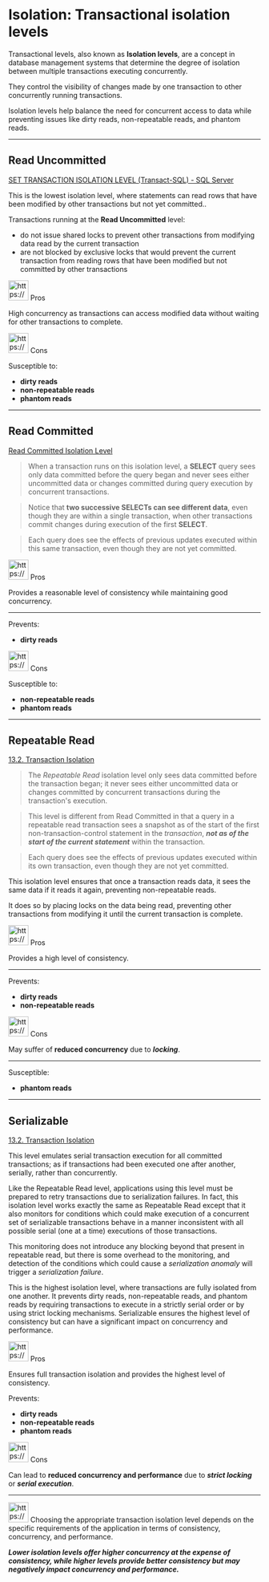 # Isolation: Transactional isolation levels

Transactional levels, also known as **Isolation levels**, are a concept in database management systems that determine the degree of isolation between multiple transactions executing concurrently.

They control the visibility of changes made by one transaction to other concurrently running transactions.

Isolation levels help balance the need for concurrent access to data while preventing issues like dirty reads, non-repeatable reads, and phantom reads.

---

## Read Uncommitted

[SET TRANSACTION ISOLATION LEVEL (Transact-SQL) - SQL Server](https://learn.microsoft.com/en-us/sql/t-sql/statements/set-transaction-isolation-level-transact-sql?view=sql-server-ver16)

This is the lowest isolation level, where statements can read rows that have been modified by other transactions but not yet committed..

Transactions running at the **Read Uncommitted** level:

- do not issue shared locks to prevent other transactions from modifying data read by the current transaction
- are not blocked by exclusive locks that would prevent the current transaction from reading rows that have been modified but not committed by other transactions

<aside>
<img src="https://www.notion.so/icons/snippet_green.svg" alt="https://www.notion.so/icons/snippet_green.svg" width="40px" /> Pros

High concurrency as transactions can access modified data without waiting for other transactions to complete.

</aside>

<aside>
<img src="https://www.notion.so/icons/snippet_red.svg" alt="https://www.notion.so/icons/snippet_red.svg" width="40px" /> Cons

Susceptible to:

- **dirty reads**
- **non-repeatable reads**
- **phantom reads**
</aside>

---

## Read Committed

[Read Committed Isolation Level](https://www.postgresql.org/docs/7.2/xact-read-committed.html)

> When a transaction runs on this isolation level, a **SELECT** query sees only data committed before the query began and never sees either uncommitted data or changes committed during query execution by concurrent transactions.
> 

> Notice that **two successive SELECTs can see different data**, even though they are within a single transaction, when other transactions commit changes during execution of the first **SELECT**.
> 

> Each query does see the effects of previous updates executed within this same transaction, even though they are not yet committed.
> 

<aside>
<img src="https://www.notion.so/icons/snippet_green.svg" alt="https://www.notion.so/icons/snippet_green.svg" width="40px" /> Pros

Provides a reasonable level of consistency while maintaining good concurrency.

---

Prevents:

- **dirty reads**
</aside>

<aside>
<img src="https://www.notion.so/icons/snippet_red.svg" alt="https://www.notion.so/icons/snippet_red.svg" width="40px" /> Cons

Susceptible to:

- **non-repeatable reads**
- **phantom reads**
</aside>

---

## Repeatable Read

[13.2. Transaction Isolation](https://www.postgresql.org/docs/current/transaction-iso.html#XACT-REPEATABLE-READ)

> The *Repeatable Read* isolation level only sees data committed before the transaction began; it never sees either uncommitted data or changes committed by concurrent transactions during the transaction's execution.
> 

> This level is different from Read Committed in that a query in a repeatable read transaction sees a snapshot as of the start of the first non-transaction-control statement in the *transaction*, ***not as of the start of the current statement*** within the transaction.
> 

> Each query does see the effects of previous updates executed within its own transaction, even though they are not yet committed.
> 

This isolation level ensures that once a transaction reads data, it sees the same data if it reads it again, preventing non-repeatable reads.

It does so by placing locks on the data being read, preventing other transactions from modifying it until the current transaction is complete.

<aside>
<img src="https://www.notion.so/icons/snippet_green.svg" alt="https://www.notion.so/icons/snippet_green.svg" width="40px" /> Pros

Provides a high level of consistency.

---

Prevents:

- **dirty reads**
- **non-repeatable reads**
</aside>

<aside>
<img src="https://www.notion.so/icons/snippet_red.svg" alt="https://www.notion.so/icons/snippet_red.svg" width="40px" /> Cons

May suffer of **reduced concurrency** due to ***locking***.

---

Susceptible:

- **phantom reads**
</aside>

---

## Serializable

[13.2. Transaction Isolation](https://www.postgresql.org/docs/current/transaction-iso.html#XACT-SERIALIZABLE)

This level emulates serial transaction execution for all committed transactions; as if transactions had been executed one after another, serially, rather than concurrently.

Like the Repeatable Read level, applications using this level must be prepared to retry transactions due to serialization failures. In fact, this isolation level works exactly the same as Repeatable Read except that it also monitors for conditions which could make execution of a concurrent set of serializable transactions behave in a manner inconsistent with all possible serial (one at a time) executions of those transactions.

This monitoring does not introduce any blocking beyond that present in repeatable read, but there is some overhead to the monitoring, and detection of the conditions which could cause a *serialization anomaly* will trigger a *serialization failure*.

This is the highest isolation level, where transactions are fully isolated from one another. It prevents dirty reads, non-repeatable reads, and phantom reads by requiring transactions to execute in a strictly serial order or by using strict locking mechanisms. Serializable ensures the highest level of consistency but can have a significant impact on concurrency and performance.

<aside>
<img src="https://www.notion.so/icons/snippet_green.svg" alt="https://www.notion.so/icons/snippet_green.svg" width="40px" /> Pros

Ensures full transaction isolation and provides the highest level of consistency.

Prevents:

- **dirty reads**
- **non-repeatable reads**
- **phantom reads**
</aside>

<aside>
<img src="https://www.notion.so/icons/snippet_red.svg" alt="https://www.notion.so/icons/snippet_red.svg" width="40px" /> Cons

Can lead to **reduced concurrency and performance** due to ***strict locking*** or ***serial execution***.

</aside>

---

<aside>
<img src="https://www.notion.so/icons/skull_purple.svg" alt="https://www.notion.so/icons/skull_purple.svg" width="40px" /> Choosing the appropriate transaction isolation level depends on the specific requirements of the application in terms of consistency, concurrency, and performance.

***Lower isolation levels offer higher concurrency at the expense of consistency, while higher levels provide better consistency but may negatively impact concurrency and performance.***

</aside>